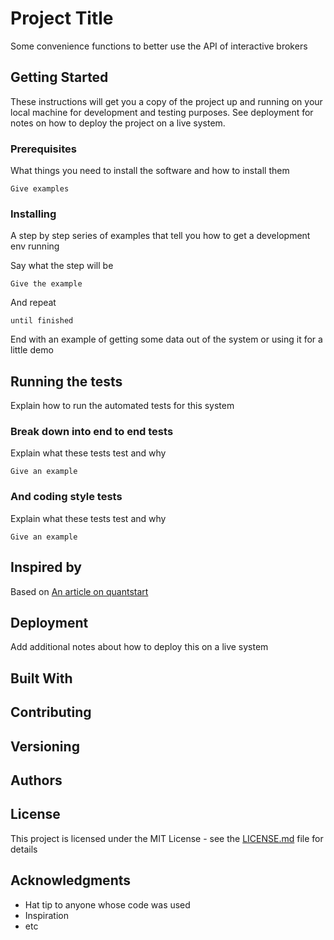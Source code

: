 # Project Title

Some convenience functions to better use the API of interactive brokers

## Getting Started

These instructions will get you a copy of the project up and running on your local 
machine for development and testing purposes. See deployment for notes on 
how to deploy the project on a live system.

### Prerequisites

What things you need to install the software and how to install them

```
Give examples
```

### Installing

A step by step series of examples that tell you how to get a development env running

Say what the step will be

```
Give the example
```

And repeat

```
until finished
```

End with an example of getting some data out of the system or using it for a little demo

## Running the tests

Explain how to run the automated tests for this system

### Break down into end to end tests

Explain what these tests test and why

```
Give an example
```

### And coding style tests

Explain what these tests test and why

```
Give an example
```
## Inspired by

Based on [An article on quantstart](https://www.quantstart.com/articles/connecting-to-the-interactive-brokers-native-python-api/)

## Deployment

Add additional notes about how to deploy this on a live system

## Built With

## Contributing

## Versioning

## Authors

## License

This project is licensed under the MIT License - see the [LICENSE.md](LICENSE.md) file for details

## Acknowledgments

* Hat tip to anyone whose code was used
* Inspiration
* etc

